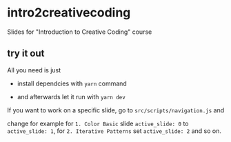 # intro2creativecoding
Slides for "Introduction to Creative Coding"  course


## try it out 

All you need is just 

* install dependcies with `yarn` command

* and afterwards let it run with `yarn dev`

If you want to work on a specific slide, go to `src/scripts/navigation.js` and

change for example for `1. Color Basic` slide `active_slide: 0` to `active_slide: 1`, 
for `2. Iterative Patterns` set `active_slide: 2` and so on.



